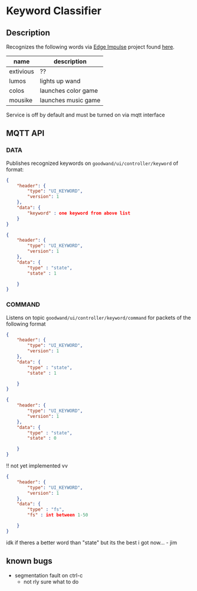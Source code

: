 # Keyword Classifier

## Description

Recognizes the following words via [Edge Impulse](https://www.edgeimpulse.com/) project found [here](https://studio.edgeimpulse.com/studio/242676).

|name | description |
|-|-|
|extivious| ?? |
|lumos| lights up wand|
|colos| launches color game|
|mousike| launches music game|

Service is off by default and must be turned on via mqtt interface

## MQTT API

### DATA

Publishes recognized keywords on `goodwand/ui/controller/keyword` of format:

```json
{
	"header": {
		"type": "UI_KEYWORD",
		"version": 1
    },
    "data": {
        "keyword" : one keyword from above list
    }
}
```

```json
{
	"header": {
		"type": "UI_KEYWORD",
		"version": 1
    },
    "data": {
        "type" : "state",
        "state" : 1

    }
}
```

### COMMAND

Listens on topic `goodwand/ui/controller/keyword/command` for packets of the following format

```json
{
	"header": {
		"type": "UI_KEYWORD",
		"version": 1
    },
    "data": {
        "type" : "state",
        "state" : 1

    }
}
```

```json
{
	"header": {
		"type": "UI_KEYWORD",
		"version": 1
    },
    "data": {
        "type" : "state",
        "state" : 0

    }
}
```

!! not yet implemented vv
```json
{
	"header": {
		"type": "UI_KEYWORD",
		"version": 1
    },
    "data": {
        "type" : "fs",
        "fs" : int between 1-50

    }
}
```

idk if theres a better word than "state" but its the best i got now... - jim


## known bugs

- segmentation fault on ctrl-c
    - not rly sure what to do